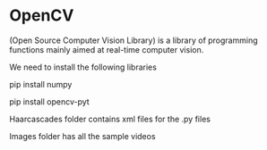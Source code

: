 # OpenCV

(Open Source Computer Vision Library) is a library of programming 
functions mainly aimed at real-time computer vision.

We need to install the following libraries

pip install numpy

pip install opencv-pyt

Haarcascades folder contains xml files for the .py files

Images folder has all the sample videos
